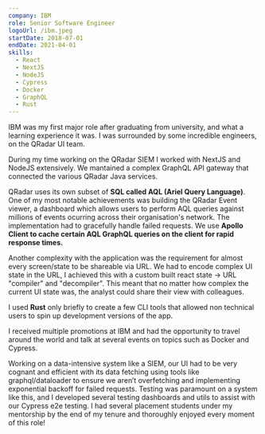 ```yaml
---
company: IBM
role: Senior Software Engineer
logoUrl: /ibm.jpeg
startDate: 2018-07-01
endDate: 2021-04-01
skills:
  - React
  - NextJS
  - NodeJS
  - Cypress
  - Docker
  - GraphQL
  - Rust
---
```


IBM was my first major role after graduating from university, and what a learning experience it was. I was surrounded by some incredible engineers, on the QRadar UI team.

During my time working on the QRadar SIEM I worked with NextJS and NodeJS extensively. We mantained a complex GraphQL API gateway that connected the various QRadar Java services.

QRadar uses its own subset of **SQL called AQL (Ariel Query Language)**. One of my most notable achievements was building the QRadar Event viewer, a dashboard which allows users to perform AQL queries against millions of events ocurring across their organisation's network. The implementation had to gracefully handle failed requests. We use **Apollo Client to cache certain AQL GraphQL queries on the client for rapid response times.**

Another complexity with the application was the requirement for almost every screen/state to be shareable via URL. We had to encode complex UI state in the URL, I achieved this with a custom built react state -> URL "compiler" and "decompiler". This meant that no matter how complex the current UI state was, the analyst could share their view with colleagues.

I used **Rust** only briefly to create a few CLI tools that allowed non technical users to spin up development versions of the app.

I received multiple promotions at IBM and had the opportunity to travel around the world and talk at several events on topics such as Docker and Cypress.

Working on a data-intensive system like a SIEM, our UI had to be very cognant and efficient with its data fetching using tools like graphql/dataloader to ensure we aren’t overfetching and implementing exponential backoff for failed requests. Testing was paramount on a system like this, and I developed several testing dashboards and utils to assist with our Cypress e2e testing. I had several placement students under my mentorship by the end of my tenure and thoroughly enjoyed every moment of this role!

<!-- PREVIEW_END -->
